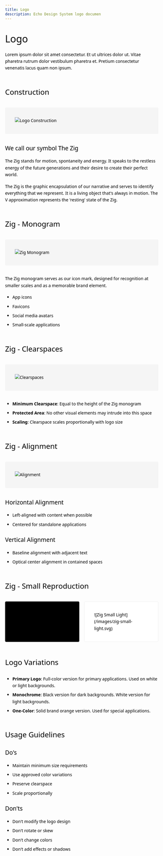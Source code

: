 ```yaml
---
title: Logo
description: Echo Design System logo documen
---
```


# Logo

Lorem ipsum dolor sit amet consectetur. Et ut ultrices dolor ut. Vitae pharetra rutrum dolor vestibulum pharetra et. Pretium consectetur venenatis lacus quam non ipsum.

## Construction

![Logo Construction](/images/logo-construction.svg)

### We call our symbol The Zig

The Zig stands for motion, spontaneity and energy. It speaks to the restless energy of the future generations and their desire to create their perfect world.

The Zig is the graphic encapsulation of our narrative and serves to identify everything that we represent. It is a living object that's always in motion. The V approximation represents the 'resting' state of the Zig.

## Zig - Monogram

![Zig Monogram](/images/zig-monogram.svg)

The Zig monogram serves as our icon mark, designed for recognition at smaller scales and as a memorable brand element.

- App icons
- Favicons
- Social media avatars
- Small-scale applications

## Zig - Clearspaces

![Clearspaces](/images/zig-clearspaces.svg)

- **Minimum Clearspace**: Equal to the height of the Zig monogram
- **Protected Area**: No other visual elements may intrude into this space
- **Scaling**: Clearspace scales proportionally with logo size

## Zig - Alignment

![Alignment](/images/zig-alignment.svg)

### Horizontal Alignment

- Left-aligned with content when possible
- Centered for standalone applications

### Vertical Alignment

- Baseline alignment with adjacent text
- Optical center alignment in contained spaces

## Zig - Small Reproduction

<div class="reproduction-grid">
  <div class="logo-dark">
    ![Zig Small Dark](/images/zig-small-dark.svg)
  </div>
  <div class="logo-light">
    ![Zig Small Light](/images/zig-small-light.svg)
  </div>
</div>

## Logo Variations

- **Primary Logo**: Full-color version for primary applications. Used on white or light backgrounds.
- **Monochrome**: Black version for dark backgrounds. White version for light backgrounds.
- **One-Color**: Solid brand orange version. Used for special applications.

## Usage Guidelines

### Do's

- Maintain minimum size requirements
- Use approved color variations
- Preserve clearspace
- Scale proportionally

### Don'ts

- Don't modify the logo design
- Don't rotate or skew
- Don't change colors
- Don't add effects or shadows

<style>
/* Content specific styles */
body {
  font-family: system-ui, -apple-system, sans-serif;
  color: #000000;
  line-height: 1.6;
}

h1 {
  font-size: 2rem;
  font-weight: 500;
  margin: 2rem 0 1rem;
}

h2 {
  font-size: 1.5rem;
  font-weight: 500;
  margin: 3rem 0 1.5rem;
}

h3 {
  font-size: 1.2rem;
  font-weight: 500;
  margin: 1.5rem 0 1rem;
}

p {
  margin: 1rem 0;
  max-width: 65ch;
}

img {
  max-width: 100%;
  height: auto;
  display: block;
  margin: 2rem 0;
  background: #f5f5f5;
  padding: 2rem;
  border-radius: 4px;
}

ul {
  margin: 1rem 0;
  padding-left: 1.5rem;
}

li {
  margin: 0.5rem 0;
}

.reproduction-grid {
  display: grid;
  grid-template-columns: repeat(2, 1fr);
  gap: 1rem;
  margin: 2rem 0;
}

.logo-dark {
  background: #000;
  padding: 2rem;
  border-radius: 4px;
}

.logo-light {
  background: #fff;
  padding: 2rem;
  border-radius: 4px;
  border: 1px solid #eee;
}
</style>
